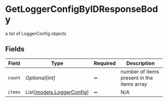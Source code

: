 # GetLoggerConfigByIDResponseBody

a list of LoggerConfig objects


## Fields

| Field                                                  | Type                                                   | Required                                               | Description                                            |
| ------------------------------------------------------ | ------------------------------------------------------ | ------------------------------------------------------ | ------------------------------------------------------ |
| `count`                                                | *Optional[int]*                                        | :heavy_minus_sign:                                     | number of items present in the items array             |
| `items`                                                | List[[models.LoggerConfig](../models/loggerconfig.md)] | :heavy_minus_sign:                                     | N/A                                                    |
